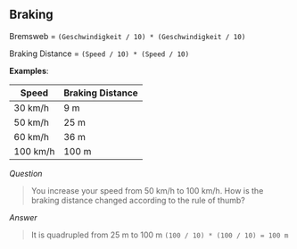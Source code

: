 ## Braking

Bremsweb = `(Geschwindigkeit / 10) * (Geschwindigkeit / 10)`

Braking Distance = `(Speed / 10) * (Speed / 10)`

**Examples**:

| Speed  | Braking Distance |
| ------------- | ------------- |
| 30 km/h  | 9 m  |
| 50 km/h  | 25 m |
| 60 km/h  | 36 m |
| 100 km/h  | 100 m |

*Question*
> You increase your speed from 50 km/h to 100 km/h. How is the braking distance changed according to the rule of thumb?

*Answer*
> It is quadrupled from 25 m to 100 m `(100 / 10) * (100 / 10) = 100 m`